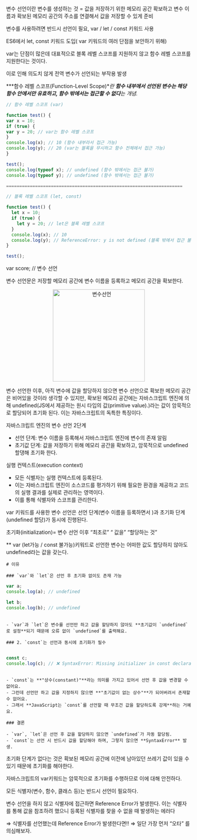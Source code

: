 변수 선언이란 변수를 생성하는 것 = 값을 저장하기 위한 메모리 공간 확보하고 변수 이름과 확보된 메모리 공간의 주소를 연결해서 값을 저장할 수 있게 준비

변수를 사용하려면 반드시 선언이 필요, var / let / const 키워드 사용

ES6에서 let, const 키워드 도입( var 키워드의 여러 단점을 보안하기 위해)

var는 단점이 많은데 대표적으로 블록 레벨 스코프를 지원하지 않고 함수 레벨 스코프를 지원한다는 것이다.

이로 인해 의도치 않게 전역 변수가 선언되는 부작용 발생

***함수 레벨 스코프(Function-Level Scope)**란 **함수 내부에서 선언된 변수는 해당 함수 안에서만 유효하고, 함수 밖에서는 접근할 수 없다**는 개념.*

```jsx
// 함수 레벨 스코프 (var)

function test() {
var x = 10;
if (true) {
var y = 20; // var는 함수 레벨 스코프
}
console.log(x); // 10 (함수 내부라서 접근 가능)
console.log(y); // 20 (var는 블록을 무시하고 함수 전체에서 접근 가능)
}

test();
console.log(typeof x); // undefined (함수 밖에서는 접근 불가)
console.log(typeof y); // undefined (함수 밖에서는 접근 불가)

===================================================================

// 블록 레벨 스코프 (let, const)

function test() {
  let x = 10;
  if (true) {
    let y = 20; // let은 블록 레벨 스코프
  }
  console.log(x); // 10
  console.log(y); // ReferenceError: y is not defined (블록 밖에서 접근 불가)
}

test();
```

var score; // 변수 선언

변수 선언문은 저장할 메모리 공간에 변수 이름을 등록하고 메모리 공간을 확보한다. <br>
<div align=center><img src="https://github.com/user-attachments/assets/bd23d2a7-2199-411c-b187-418e3c3b878a" width="250" alt="변수선언"></div>

변수 선언한 이후, 아직 변수에 값을 할당하지 않으면 변수 선언으로 확보한 메모리 공간은 비어있을 것이라 생각할 수 있지만, 확보된 메모리 공간에는 자바스크립트 엔진에 의해 undefined(JS에서 제공하는 원시 타입의 값(primitive value).)라는 값이 암묵적으로 할당되어 초기화 된다. 이는 자바스크립트의 독특한 특징이다.

자바스크립트 엔진의 변수 선언 2단계

- 선언 단계: 변수 이름을 등록해서 자바스크립트 엔진에 변수의 존재 알림
- 초기값 단계: 값을 저장하기 위해 메모리 공간을 확보하고, 암묵적으로 undefined 할댕해 초기화 한다.

실행 컨텍스트(execution context)

- 모든 식별자는 실행 컨텍스트에 등록된다.
- 이는 자바스크립트 엔진이 소스코드를 평가하기 위해 필요한 환경을 제공하고 코드의 실행 결과를 실제로 관리하는 영역이다.
- 이를 통해 식별자와 스코프를 관리한다.

var 키워드를 사용한 변수 선언은 선언 단계(변수 이름을 등록하면서 )과 초기화 단계(undefined 할당)가 동시에 진행된다.  

초기화(initialization)= 변수 선언 이후    “최초로”  “ 값을”   “할당하는 것”

** var (let가능 /  const 불가능)키워드로 선언한 변수는 어떠한 값도 할당하지 않아도 undefined라는 값을 갖는다.

```
# 이유

### `var`와 `let`은 선언 후 초기화 없이도 존재 가능

```
```javascript
var a;
console.log(a); // undefined

let b;
console.log(b); // undefined
```
```

- `var`과 `let`은 변수를 선언만 하고 값을 할당하지 않아도 **초기값이 `undefined`로 설정**되기 때문에 오류 없이 `undefined`를 출력해요.

### 2. `const`는 선언과 동시에 초기화가 필수

```
```javascript

const c;
console.log(c); // ❌ SyntaxError: Missing initializer in const declaration
```
```

- `const`는 **"상수(constant)"**라는 의미를 가지고 있어서 선언 후 값을 변경할 수 없어요.
- 그런데 선언만 하고 값을 지정하지 않으면 **"초기값이 없는 상수"**가 되어버려서 존재할 수 없어요.
- 그래서 **JavaScript는 `const`를 선언할 때 무조건 값을 할당하도록 강제**하는 거예요.

### 결론

- `var`, `let`은 선언 후 값을 할당하지 않으면 `undefined`가 자동 할당됨.
- `const`는 선언 시 반드시 값을 할당해야 하며, 그렇지 않으면 **SyntaxError** 발생.
```


초기화 단계가 없다는 것은 확보된 메모리 공간에 이전에 남아있던 쓰레기 값이 있을 수 있기 때문에 초기화를 해야한다.

자바스크립트의 var키워드는 암묵적으로 초기화를 수행하므로 이에 대해 안전하다. 

모든 식별자(변수, 함수, 클래스 등)는 반드시 선언이 필요하다. 

변수 선언을 하지 않고 식별자에 접근하면 Reference Error가 발생한다. 이는 식별자를 통해 값을 참조하려 했으니 등록된 식별자를 찾을 수 없을 때 발생하는 에러다 

⇒ 식별자를 선언했는데 Reference Error가 발생한다면!! ⇒ 일단 가장 먼저    “오타”  를 의심해보자.
